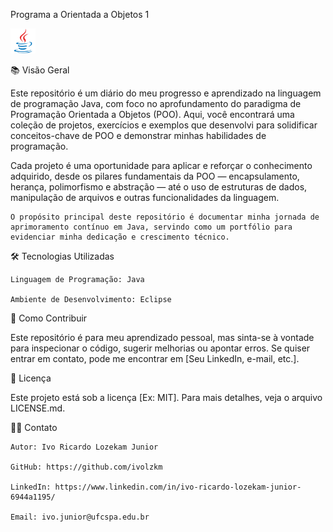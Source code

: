 Programa a Orientada a Objetos 1

<a href="https://www.java.com" target="_blank" rel="noreferrer">
<img src="https://raw.githubusercontent.com/devicons/devicon/master/icons/java/java-original.svg" alt="java" width="40" height="40"/>
</a>

📚 Visão Geral

Este repositório é um diário do meu progresso e aprendizado na linguagem de programação Java, com foco no aprofundamento do paradigma de Programação Orientada a Objetos (POO). Aqui, você encontrará uma coleção de projetos, exercícios e exemplos que desenvolvi para solidificar conceitos-chave de POO e demonstrar minhas habilidades de programação.

Cada projeto é uma oportunidade para aplicar e reforçar o conhecimento adquirido, desde os pilares fundamentais da POO — encapsulamento, herança, polimorfismo e abstração — até o uso de estruturas de dados, manipulação de arquivos e outras funcionalidades da linguagem.

    O propósito principal deste repositório é documentar minha jornada de aprimoramento contínuo em Java, servindo como um portfólio para evidenciar minha dedicação e crescimento técnico.


🛠️ Tecnologias Utilizadas

    Linguagem de Programação: Java

    Ambiente de Desenvolvimento: Eclipse


🤝 Como Contribuir

Este repositório é para meu aprendizado pessoal, mas sinta-se à vontade para inspecionar o código, sugerir melhorias ou apontar erros. Se quiser entrar em contato, pode me encontrar em [Seu LinkedIn, e-mail, etc.].

📜 Licença

Este projeto está sob a licença [Ex: MIT]. Para mais detalhes, veja o arquivo LICENSE.md.

👨‍💻 Contato

    Autor: Ivo Ricardo Lozekam Junior

    GitHub: https://github.com/ivolzkm

    LinkedIn: https://www.linkedin.com/in/ivo-ricardo-lozekam-junior-6944a1195/

    Email: ivo.junior@ufcspa.edu.br
